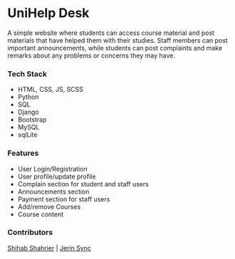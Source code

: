 # UniHelp Desk

A simple website where students can access course material and post materials that have helped them with their studies. Staff members can post important announcements, while students can post complaints and make remarks about any problems or concerns they may have.

### Tech Stack
- HTML, CSS, JS, SCSS
- Python
- SQL
- Django
- Bootstrap
- MySQL
- sqlLite

### Features
- User Login/Registration
- User profile/update profile
- Complain section for student and staff users
- Announcements section
- Payment section for staff users
- Add/remove Courses
- Course content


### Contributors
[Shihab Shahrier](https://github.com/shihabshahrier) | [Jerin Sync](https://github.com/jerinsync)




